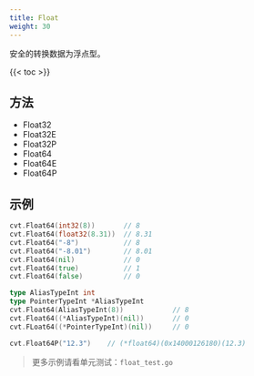 ```yaml
---
title: Float
weight: 30
---
```


安全的转换数据为浮点型。

{{< toc >}}


## 方法
- Float32
- Float32E
- Float32P
- Float64
- Float64E
- Float64P


## 示例
```go
cvt.Float64(int32(8))       // 8
cvt.Float64(float32(8.31))  // 8.31
cvt.Float64("-8")           // 8
cvt.Float64("-8.01")        // 8.01
cvt.Float64(nil)            // 0
cvt.Float64(true)           // 1
cvt.Float64(false)          // 0

type AliasTypeInt int
type PointerTypeInt *AliasTypeInt
cvt.Float64(AliasTypeInt(8))            // 8
cvt.Float64((*AliasTypeInt)(nil))       // 0
cvt.FLoat64((*PointerTypeInt)(nil))     // 0

cvt.Float64P("12.3")    // (*float64)(0x14000126180)(12.3)
```

> 更多示例请看单元测试：`float_test.go`

